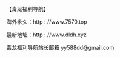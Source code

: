 </p>【毒龙福利导航】</p>
</p>海外永久：http : //www.7570.top</p>
</p>最新地址：http : //www.dldh.xyz</p>
</p>毒龙福利导航站长邮箱 yy588dd@gmail.com</p>

